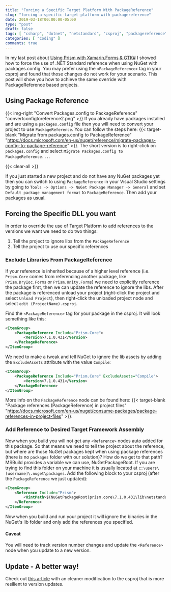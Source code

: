```yaml
---
title: "Forcing a Specific Target Platform With PackageReference"
slug: "forcing-a-specific-target-platform-with-packagereference"
date: 2019-03-18T00:00:00-05:00
type: "post"
draft: false
tags: [ "csharp", "dotnet", "netstandard", "csproj", "packagereference", "nuget", "prismlib", "msbuild", "tips" ]
categories: [ "Coding" ]
comments: true
---
```


In my last post about [Using Prism with Xamarin.Forms & GTK#](../using-prism-with-xamarin-forms-and-gtk) I showed how to force the use of .NET Standard reference when using NuGet with packages.config. You may prefer using the `<PackageReference>` tag in your csproj and found that those changes do not work for your scenario. This post will show you how to achieve the same override with PackageReference based projects.

## Using Package Reference

{{< img-right "Convert Packages.config to PackageReference" "convertconfigtoreference2.png" >}} If you already have packages installed and are using a `packages.config` file then you will need to convert your project to use `PackageReference`. You can follow the steps here: {{< target-blank "Migrate from packages.config to PackageReference" "https://docs.microsoft.com/en-us/nuget/reference/migrate-packages-config-to-package-reference" >}}. The short version is to right-click on `packages.config` and select `Migrate Packages.config to PackageReference...`.

{{< clear-all >}}

If you just started a new project and do not have any NuGet packages yet then you can switch to using `PackageReference` in your Visual Studio settings by going to `Tools -> Options -> NuGet Package Manager -> General` and set `Default package management format` to `PackageReference`. Then add your packages as usual.

## Forcing the Specific DLL you want

In order to override the use of Target Platform to add references to the versions we want we need to do two things:

1. Tell the project to ignore libs from the `PackageReference`
2. Tell the project to use our specific references

### Exclude Libraries From PackageReference

If your reference is inherited because of a higher level reference (i.e. `Prism.Core` comes from referencing another package, like `Prism.DryIoc.Forms` or `Prism.Unity.Forms`) we need to explicitly reference the package first, then we can update the reference to ignore the libs. After the package is referenced unload your project (right-click the project and select `Unload Project`), then right-click the unloaded project node and select `edit (ProjectName).csproj`.

Find the `<PackageReference>` tag for your package in the csproj. It will look something like this:

```xml
<ItemGroup>
    <PackageReference Include="Prism.Core">
        <Version>7.1.0.431</Version>
    </PackageReference>
</ItemGroup>
```

We need to make a tweak and tell NuGet to ignore the lib assets by adding the `ExcludeAssets` attribute with the value `Compile`:

```xml
<ItemGroup>
    <PackageReference Include="Prism.Core" ExcludeAssets="Compile">
        <Version>7.1.0.431</Version>
    </PackageReference>
</ItemGroup>
```

More info on the `PackageReference` node can be found here: {{< target-blank "Package references (PackageReference) in project files" "https://docs.microsoft.com/en-us/nuget/consume-packages/package-references-in-project-files" >}}.

### Add Reference to Desired Target Framework Assembly

Now when you build you will not get any `<Reference>` nodes auto added for this package. So that means we need to tell the project about the reference, but where are those NuGet packages kept when using package references (there is no `packages` folder with our solution)? How do we get to that path? MSBuild provides a variable we can use, NuGetPackageRoot. If you are trying to find this folder on your machine it is usually located at `c:\users\[username]\.nuget\packages`. Add the following block to your csproj (after the `PackageReference` we just updated):

```xml
<ItemGroup>
    <Reference Include="Prism">
        <HintPath>$(NuGetPackageRoot)prism.core\7.1.0.431\lib\netstandard2.0\Prism.dll</HintPath>
    </Reference>
</ItemGroup>
```

Now when you build and run your project it will ignore the binaries in the NuGet's lib folder and only add the references you specified.

#### Caveat

You will need to track version number changes and update the `<Reference>` node when you update to a new version.

## Update - A better way!

Check out [this article](../a-better-way-to-override-references-with-packagereference) with an cleaner modification to the csproj that is more resilient to version updates.
